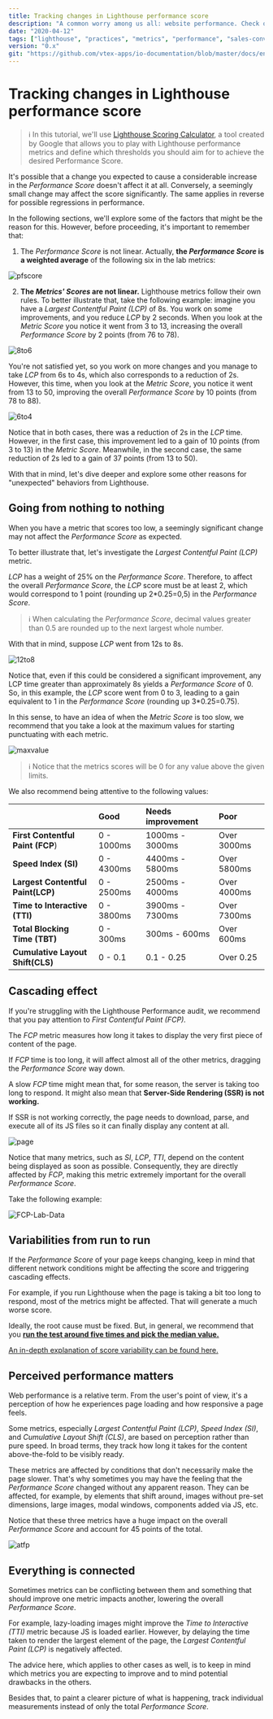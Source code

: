 ```yaml
---
title: Tracking changes in Lighthouse performance score
description: "A common worry among us all: website performance. Check out how to improve Lighthouse performance score."
date: "2020-04-12"
tags: ["lighthouse", "practices", "metrics", "performance", "sales-conversion", "render"]
version: "0.x"
git: "https://github.com/vtex-apps/io-documentation/blob/master/docs/en/Recipes/store-management/tracking-changes-in-lighthouse-performance-score.md"
---
```


# Tracking changes in Lighthouse performance score

>ℹ️ In this tutorial, we'll use [Lighthouse Scoring Calculator](https://googlechrome.github.io/lighthouse/scorecalc/#version=6), a tool created by Google that allows you to play with Lighthouse performance metrics and define which thresholds you should aim for to achieve the desired Performance Score.

It's possible that a change you expected to cause a considerable increase in the *Performance Score* doesn't affect it at all. Conversely, a seemingly small change may affect the score significantly. The same applies in reverse for possible regressions in performance.

In the following sections, we'll explore some of the factors that might be the reason for this. However, before proceeding, it's important to remember that:

1. The *Performance Score* is not linear. Actually, **the *Performance Score* is a weighted average** of the following six in the lab metrics:

![pfscore](https://user-images.githubusercontent.com/60782333/101204350-d8571e80-364a-11eb-9a43-6bb1ccaa6346.png)

2. **The *Metrics' Scores* are not linear.** Lighthouse metrics follow their own rules. To better illustrate that, take the following example: imagine you have a *Largest Contentful Paint (LCP)* of 8s. You work on some improvements, and you reduce *LCP* by 2 seconds. When you look at the *Metric Score* you notice it went from 3 to 13, increasing the overall *Performance Score* by 2 points (from 76 to 78).

![8to6](https://user-images.githubusercontent.com/60782333/100952347-2820d300-34ef-11eb-9512-3d0f3afa7fe9.gif)

You're not satisfied yet, so you work on more changes and you manage to take *LCP* from 6s to 4s, which also corresponds to a reduction of 2s. However, this time, when you look at the *Metric Score*, you notice it went from 13 to 50, improving the overall *Performance Score* by 10 points (from 78 to 88).

![6to4](https://user-images.githubusercontent.com/60782333/100952021-771a3880-34ee-11eb-9142-c897ed21c990.gif)

Notice that in both cases, there was a reduction of 2s in the _LCP_ time. However, in the first case, this improvement led to a gain of 10 points (from 3 to 13) in the *Metric Score*. Meanwhile, in the second case, the same reduction of 2s led to a gain of 37 points (from 13 to 50).

With that in mind, let's dive deeper and explore some other reasons for "unexpected" behaviors from Lighthouse.

## Going from nothing to nothing

When you have a metric that scores too low, a seemingly significant change may not affect the *Performance Score* as expected.

To better illustrate that, let's investigate the *Largest Contentful Paint (LCP)* metric.

*LCP* has a weight of 25% on the *Performance Score*. Therefore, to affect the overall *Performance Score*, the *LCP* score must be at least 2, which would correspond to 1 point (rounding up 2*0.25=0,5) in the *Performance Score*.

>ℹ️ When calculating the *Performance Score*, decimal values greater than 0.5 are rounded up to the next largest whole number.

With that in mind, suppose *LCP* went from 12s to 8s.

![12to8](https://user-images.githubusercontent.com/60782333/100952745-d9c00400-34ef-11eb-9f50-166dd6b8c36c.gif)

Notice that, even if this could be considered a significant improvement, any LCP time greater than approximately 8s yields a *Performance Score* of 0. So, in this example, the *LCP* score went from 0 to 3, leading to a gain equivalent to 1 in the *Performance Score* (rounding up 3*0.25=0.75).

In this sense, to have an idea of when the *Metric Score* is too slow, we recommend that you take a look at the maximum values for starting punctuating with each metric.

![maxvalue](https://user-images.githubusercontent.com/60782333/101213209-c8ded200-3658-11eb-8f6e-9f624a8bcf9e.png)

>ℹ️ Notice that the metrics scores will be 0 for any value above the given limits.

We also recommend being attentive to the following values:

||Good|Needs improvement|Poor|
|-|:---|:---|:---|
|**First Contentful Paint (FCP**)|0 - 1000ms|1000ms - 3000ms|Over 3000ms|
|**Speed Index (SI)**|0 - 4300ms|4400ms - 5800ms|Over 5800ms|
|**Largest Contentful Paint(LCP)**|0 - 2500ms|2500ms - 4000ms|Over 4000ms|
|**Time to Interactive (TTI)**|0 - 3800ms|3900ms - 7300ms|Over 7300ms|
|**Total Blocking Time (TBT)**|0 - 300ms|300ms - 600ms|Over 600ms|
|**Cumulative Layout Shift(CLS)**|0 - 0.1|0.1 - 0.25|Over 0.25|

## Cascading effect

If you're struggling with the Lighthouse Performance audit, we recommend that you pay attention to *First Contentful Paint (FCP).*

The *FCP* metric measures how long it takes to display the very first piece of content of the page.

If *FCP* time is too long, it will affect almost all of the other metrics, dragging the *Performance Score* way down.

A slow *FCP* time might mean that, for some reason, the server is taking too long to respond. It might also mean that **Server-Side Rendering (SSR) is not working.**

If SSR is not working correctly, the page needs to download, parse, and execute all of its JS files so it can finally display any content at all.

![page](https://user-images.githubusercontent.com/60782333/101224418-4ad8f600-366d-11eb-82b9-35298f65f551.gif)

Notice that many metrics, such as *SI*, *LCP*, *TTI*, depend on the content being displayed as soon as possible. Consequently, they are directly affected by *FCP*, making this metric extremely important for the overall *Performance Score*.

Take the following example:

![FCP-Lab-Data](https://user-images.githubusercontent.com/60782333/101080950-340ca380-3588-11eb-9046-aad8c7f8668f.png)

## Variabilities from run to run

If the *Performance Score* of your page keeps changing, keep in mind that different network conditions might be affecting the score and triggering cascading effects.

For example, if you run Lighthouse when the page is taking a bit too long to respond, most of the metrics might be affected. That will generate a much worse score.

Ideally, the root cause must be fixed. But, in general, we recommend that you [**run the test around five times and pick the median value.**](https://developers.google.com/web/tools/lighthouse/variability#run_lighthouse_multiple_times)

[An in-depth explanation of score variability can be found here.](https://developers.google.com/web/tools/lighthouse/variability)

## Perceived performance matters

Web performance is a relative term. From the user's point of view, it's a perception of how he experiences page loading and how responsive a page feels.

Some metrics, especially *Largest Contentful Paint (LCP)*, *Speed Index (SI)*, and *Cumulative Layout Shift (CLS)*, are based on perception rather than pure speed. In broad terms, they track how long it takes for the content above-the-fold to be visibly ready.

These metrics are affected by conditions that don't necessarily make the page slower. That's why sometimes you may have the feeling that the *Performance Score* changed without any apparent reason. They can be affected, for example, by elements that shift around, images without pre-set dimensions, large images, modal windows, components added via JS, etc.

Notice that these three metrics have a huge impact on the overall *Performance Score* and account for 45 points of the total.

![atfp](https://user-images.githubusercontent.com/60782333/101225903-79f16680-3671-11eb-97e3-636d415af6fe.png)


## Everything is connected

Sometimes metrics can be conflicting between them and something that should improve one metric impacts another, lowering the overall *Performance Score*.

For example, lazy-loading images might improve the *Time to Interactive (TTI)* metric because JS is loaded earlier. However, by delaying the time taken to render the largest element of the page, the *Largest Contentful Paint (LCP)* is negatively affected.

The advice here, which applies to other cases as well, is to keep in mind which metrics you are expecting to improve and to mind potential drawbacks in the others.

Besides that, to paint a clearer picture of what is happening, track individual measurements instead of only the total *Performance Score*.

